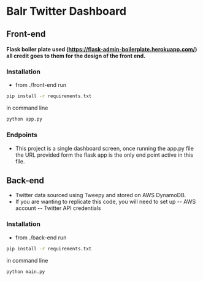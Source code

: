 # Balr Twitter Dashboard

## Front-end 

#### Flask boiler plate used (https://flask-admin-boilerplate.herokuapp.com/) all credit goes to them for the design of the front end.

### Installation 
- from ./front-end run
```bash 
pip install -r requirements.txt
```

in command line
```cmd
python app.py
```

### Endpoints
- This project is a single dashboard screen, once running the app.py file the URL provided form the flask app is the only end point active in this file. 

## Back-end 

- Twitter data sourced using Tweepy and stored on AWS DynamoDB. 
- If you are wanting to replicate this code, you will need to set up
-- AWS account
-- Twitter API credentials 

### Installation
- from ./back-end run 
``` bash
pip install -r requirements.txt
```

in command line 
```cmd 
python main.py
```
